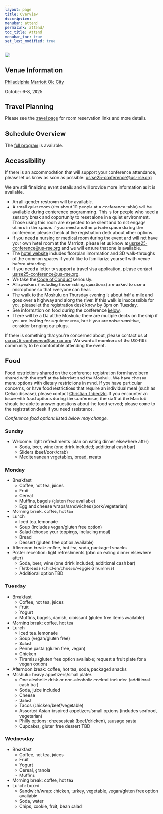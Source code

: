 ```yaml
---
layout: page
title: Overview
description: 
menubar: attend
permalink: attend/
toc_title: Attend
menubar_toc: true
set_last_modified: true
---
```


<img src = "https://us-rse.org/usrse25/assets/img/group_long.jpg">

## Venue Information

[Philadelphia Marriott Old City](https://www.marriott.com/en-us/hotels/phlmo-philadelphia-marriott-old-city/overview/)

October 6-8, 2025

## Travel Planning

Please see the [travel page](travel/) for room reservation links and more details.

<a name="sched_overview"></a>
## Schedule Overview

The [full program](https://us-rse.org/usrse25/program/) is available.


<a name="accessibility"></a>
## Accessibility

If there is an accommodation that will support your conference attendance, please let us know as soon as possible: [usrse25-conference@us-rse.org](mailto:usrse25-conference@us-rse.org)

We are still finalizing event details and will provide more information as it is available.  

* An all-gender restroom will be available.
* A small quiet room (sits about 10 people at a conference table) will be available during conference programming.  This is for people who need a sensory break and opportunity to reset alone in a quiet environment.  Those using this room are expected to be silent and to not engage others in the space.  If you need another private space during the conference, please check at the registration desk about other options.  
* If you need a nursing or medical room during the event and will not have your own hotel room at the Marriott, please let us know at [usrse25-conference@us-rse.org](mailto:usrse25-conference@us-rse.org) and we will ensure that one is available.
* The [hotel website](https://www.marriott.com/en-us/hotels/phlmo-philadelphia-marriott-old-city/overview/) includes floorplan information and 3D walk-throughs of the common spaces if you'd like to familiarize yourself with venue before attending.
* If you need a letter to support a travel visa application, please contact [usrse25-conference@us-rse.org](mailto:usrse25-conference@us-rse.org).
* We take the [Code of Conduct](https://us-rse.org/usrse25/about/code-of-conduct/) seriously.
* All speakers (including those asking questions) are asked to use a microphone so that everyone can hear.
* The walk to the Moshulu on Thursday evening is about half a mile and goes over a highway and along the river.  If this walk is inaccessible for you, please let the registration desk know by 3pm on Tuesday.
* See information on food during the conference [below](#food).
* There will be a DJ at the Moshulu; there are multiple decks on the ship if you are looking for a quieter area, but if you are noise sensitive, consider bringing ear plugs.  

If there is something that you're concerned about, please contact us at [usrse25-conference@us-rse.org](mailto:usrse25-conference@us-rse.org).  We want all members of the US-RSE community to be comfortable attending the event. 

<a name="food"></a>
## Food

Food restrictions shared on the conference registration form have been shared with the staff at the Marriott and the Moshulu.  We have chosen menu options with dietary restrictions in mind.  If you have particular concerns, or have food restrictions that require an individual meal (such as Celiac disease), please contact [Christian Tabedzki](mailto:ct5868@princeton.edu).  If you encounter an issue with food options during the conference, the staff at the Marriott should be able to answer questions about the food served; please come to the registration desk if you need assistance.

*Conference food options listed below may change.*  

### Sunday

* Welcome: light refreshments (plan on eating dinner elsewhere after)
  * Soda, beer, wine (one drink included; additional cash bar)
  * Sliders (beef/pork/crab)
  * Mediterranean vegetables, bread, meats

### Monday

* Breakfast
  * Coffee, hot tea, juices
  * Fruit
  * Cereal
  * Muffins, bagels (gluten free available)
  * Egg and cheese wraps/sandwiches (pork/vegetarian)
* Morning break: coffee, hot tea
* Lunch
  * Iced tea, lemonade
  * Soup (includes vegan/gluten free option)
  * Salad (choose your toppings, including meat)
  * Bread
  * Dessert (gluten free option available)
* Afternoon break: coffee, hot tea, soda, packaged snacks
* Poster reception: light refreshments (plan on eating dinner elsewhere after)
  * Soda, beer, wine  (one drink included; additional cash bar)
  * Flatbreads (chicken/cheese/veggie & hummus)
  * Additional option TBD


### Tuesday

* Breakfast
  * Coffee, hot tea, juices
  * Fruit
  * Yogurt
  * Muffins, bagels, danish, croissant (gluten free items available)
* Morning break: coffee, hot tea
* Lunch
  * Iced tea, lemonade
  * Soup (vegan/gluten free)
  * Salad
  * Penne pasta (gluten free, vegan)
  * Chicken
  * Tiramisu (gluten free option available; request a fruit plate for a vegan option)
* Afternoon break: coffee, hot tea, soda, packaged snacks
* Moshulu: heavy appetizers/small plates
  * One alcoholic drink or non-alcoholic cocktail included (additional cash bar)
  * Soda, juice included
  * Cheese
  * Salad
  * Tacos (chicken/beef/vegetable)
  * Assorted Asian-inspired appetizers/small options (includes seafood, vegetarian)
  * Philly options: cheesesteak (beef/chicken), sausage pasta
  * Cupcakes, gluten free dessert TBD

### Wednesday

* Breakfast
  * Coffee, hot tea, juices
  * Fruit
  * Yogurt
  * Cereal, granola
  * Muffins 
* Morning break: coffee, hot tea
* Lunch: boxed
  * Sandwich/wrap: chicken, turkey, vegetable, vegan/gluten free option available
  * Soda, water
  * Chips, cookie, fruit, bean salad





